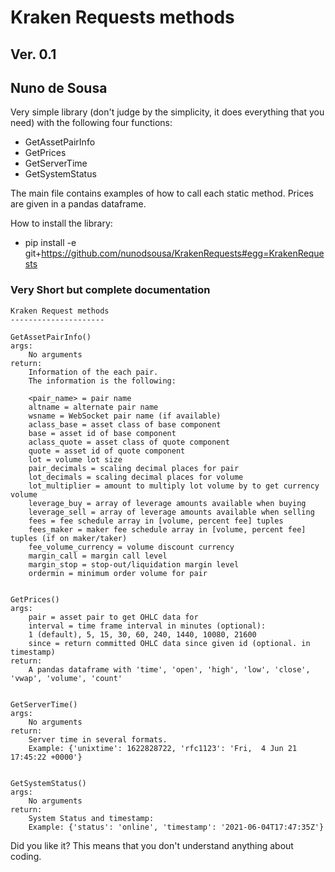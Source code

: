 # Kraken Requests methods
## Ver. 0.1
## Nuno de Sousa


Very simple library (don't judge by the simplicity, it does everything that you need) with the following four functions:

- GetAssetPairInfo
- GetPrices
- GetServerTime
- GetSystemStatus

The main file contains examples of how to call each static method.
Prices are given in a pandas dataframe.

How to install the library:

- pip install -e git+https://github.com/nunodsousa/KrakenRequests#egg=KrakenRequests

### Very Short but complete documentation 

    Kraken Request methods
    ---------------------

    GetAssetPairInfo()
    args:
        No arguments
    return:
        Information of the each pair.
        The information is the following:

        <pair_name> = pair name
        altname = alternate pair name
        wsname = WebSocket pair name (if available)
        aclass_base = asset class of base component
        base = asset id of base component
        aclass_quote = asset class of quote component
        quote = asset id of quote component
        lot = volume lot size
        pair_decimals = scaling decimal places for pair
        lot_decimals = scaling decimal places for volume
        lot_multiplier = amount to multiply lot volume by to get currency volume
        leverage_buy = array of leverage amounts available when buying
        leverage_sell = array of leverage amounts available when selling
        fees = fee schedule array in [volume, percent fee] tuples
        fees_maker = maker fee schedule array in [volume, percent fee] tuples (if on maker/taker)
        fee_volume_currency = volume discount currency
        margin_call = margin call level
        margin_stop = stop-out/liquidation margin level
        ordermin = minimum order volume for pair


    GetPrices()
    args:
        pair = asset pair to get OHLC data for
        interval = time frame interval in minutes (optional):
        1 (default), 5, 15, 30, 60, 240, 1440, 10080, 21600
        since = return committed OHLC data since given id (optional. in timestamp)
    return:
        A pandas dataframe with 'time', 'open', 'high', 'low', 'close', 'vwap', 'volume', 'count'


    GetServerTime()
    args:
        No arguments
    return:
        Server time in several formats.
        Example: {'unixtime': 1622828722, 'rfc1123': 'Fri,  4 Jun 21 17:45:22 +0000'}


    GetSystemStatus()
    args:
        No arguments
    return:
        System Status and timestamp:
        Example: {'status': 'online', 'timestamp': '2021-06-04T17:47:35Z'}

Did you like it? This means that you don't understand anything about coding.